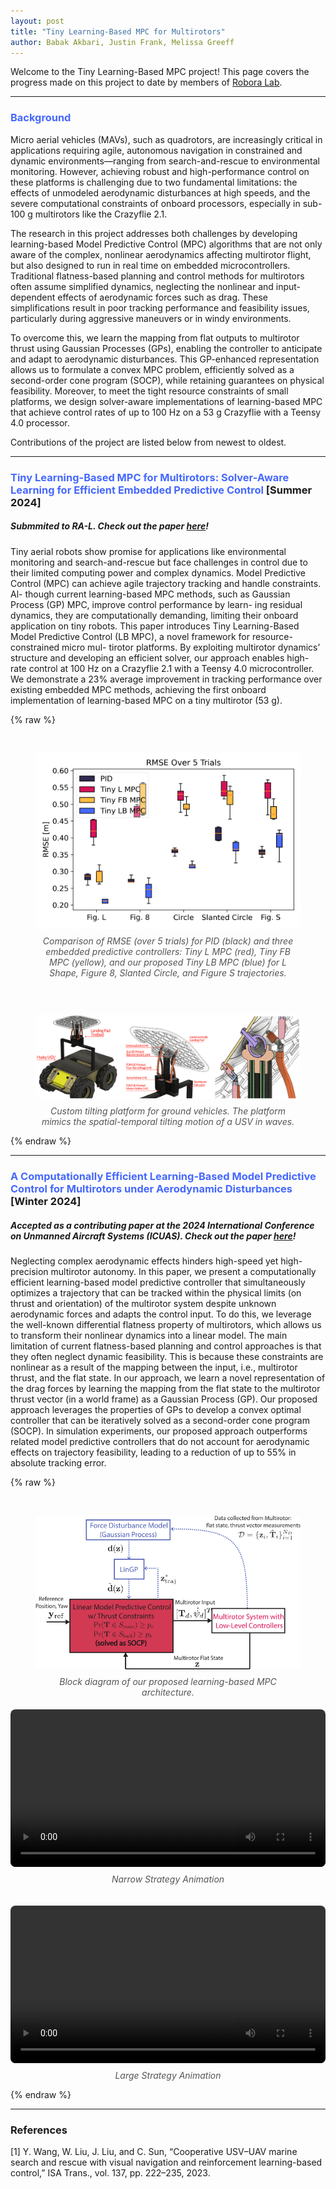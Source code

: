 ```yaml
---
layout: post
title: "Tiny Learning-Based MPC for Multirotors"
author: Babak Akbari, Justin Frank, Melissa Greeff
---
```

Welcome to the Tiny Learning-Based MPC project! This page covers the progress made on this project to date by members of [Robora Lab](https://roboralab.com/).

---
### <span style="color: #4568ff;">Background</span>
Micro aerial vehicles (MAVs), such as quadrotors, are increasingly critical in applications requiring agile, autonomous navigation in constrained and dynamic environments—ranging from search-and-rescue to environmental monitoring. However, achieving robust and high-performance control on these platforms is challenging due to two fundamental limitations: the effects of unmodeled aerodynamic disturbances at high speeds, and the severe computational constraints of onboard processors, especially in sub-100 g multirotors like the Crazyflie 2.1.

The research in this project addresses both challenges by developing learning-based Model Predictive Control (MPC) algorithms that are not only aware of the complex, nonlinear aerodynamics affecting multirotor flight, but also designed to run in real time on embedded microcontrollers. Traditional flatness-based planning and control methods for multirotors often assume simplified dynamics, neglecting the nonlinear and input-dependent effects of aerodynamic forces such as drag. These simplifications result in poor tracking performance and feasibility issues, particularly during aggressive maneuvers or in windy environments.

To overcome this, we learn the mapping from flat outputs to multirotor thrust using Gaussian Processes (GPs), enabling the controller to anticipate and adapt to aerodynamic disturbances. This GP-enhanced representation allows us to formulate a convex MPC problem, efficiently solved as a second-order cone program (SOCP), while retaining guarantees on physical feasibility. Moreover, to meet the tight resource constraints of small platforms, we design solver-aware implementations of learning-based MPC that achieve control rates of up to 100 Hz on a 53 g Crazyflie with a Teensy 4.0 processor.

Contributions of the project are listed below from newest to oldest.

---
### <span style="color: #4568ff;">Tiny Learning-Based MPC for Multirotors: Solver-Aware Learning for Efficient Embedded Predictive Control </span>[Summer 2024]
##### Submmited to RA-L. Check out the paper [here](https://arxiv.org/pdf/2410.23634)!
Tiny aerial robots show promise for applications
like environmental monitoring and search-and-rescue but face
challenges in control due to their limited computing power
and complex dynamics. Model Predictive Control (MPC) can
achieve agile trajectory tracking and handle constraints. Al-
though current learning-based MPC methods, such as Gaussian
Process (GP) MPC, improve control performance by learn-
ing residual dynamics, they are computationally demanding,
limiting their onboard application on tiny robots. This paper
introduces Tiny Learning-Based Model Predictive Control (LB
MPC), a novel framework for resource-constrained micro mul-
tirotor platforms. By exploiting multirotor dynamics’ structure
and developing an efficient solver, our approach enables high-
rate control at 100 Hz on a Crazyflie 2.1 with a Teensy 4.0
microcontroller. We demonstrate a 23% average improvement
in tracking performance over existing embedded MPC methods,
achieving the first onboard implementation of learning-based
MPC on a tiny multirotor (53 g).

{% raw %}
<!-- Top Row: Image + Video Side by Side -->
<div style="display: flex; flex-wrap: wrap; justify-content: space-between; gap: 20px; margin-bottom: 30px; margin-top: 30px;">

  <!-- Figure 1 Image -->
  <figure style="flex: 1; min-width: 300px; text-align: center;">
    <img src="assets/rmse_boxplot.png" alt="Figure 1" style="width: 100%; max-width: 100%; border-radius: 8px;">
    <figcaption style="margin-top: 8px; font-style: italic; color: #555;">
      Comparison of RMSE (over 5 trials) for PID
      (black) and three embedded predictive controllers: Tiny L MPC (red), Tiny
      FB MPC (yellow), and our proposed Tiny LB MPC (blue) for L Shape,
      Figure 8, Slanted Circle, and Figure S trajectories.
    </figcaption>
  </figure>
</div>

<!-- Second Row: 3 Figure 1 Images Side-by-Side -->
<div style="display: flex; flex-wrap: wrap; justify-content: space-between;">

<figure style="flex: 1; min-width: 250px; text-align: center;">
  <img src="assets/f5.png" alt="Figure 2" style="width: 100%; border-radius: 8px;">
  <figcaption style="margin-top: 8px; font-style: italic; color: #555;">
    Custom tilting platform for ground vehicles. The platform mimics the spatial-temporal tilting motion of a USV in waves.
  </figcaption>
</figure>

</div>
{% endraw %}

---
### <span style="color: #4568ff;">A Computationally Efficient Learning-Based Model Predictive Control for Multirotors under Aerodynamic Disturbances </span>[Winter 2024]
##### Accepted as a contributing paper at the 2024 International Conference on Unmanned Aircraft Systems (ICUAS). Check out the paper [here](https://ieeexplore.ieee.org/stamp/stamp.jsp?arnumber=10557089)!
Neglecting complex aerodynamic effects hinders
high-speed yet high-precision multirotor autonomy. In this
paper, we present a computationally efficient learning-based
model predictive controller that simultaneously optimizes a
trajectory that can be tracked within the physical limits
(on thrust and orientation) of the multirotor system despite
unknown aerodynamic forces and adapts the control input.
To do this, we leverage the well-known differential flatness
property of multirotors, which allows us to transform their
nonlinear dynamics into a linear model. The main limitation of
current flatness-based planning and control approaches is that
they often neglect dynamic feasibility. This is because these
constraints are nonlinear as a result of the mapping between
the input, i.e., multirotor thrust, and the flat state. In our
approach, we learn a novel representation of the drag forces by
learning the mapping from the flat state to the multirotor thrust
vector (in a world frame) as a Gaussian Process (GP). Our
proposed approach leverages the properties of GPs to develop
a convex optimal controller that can be iteratively solved as a
second-order cone program (SOCP). In simulation experiments,
our proposed approach outperforms related model predictive
controllers that do not account for aerodynamic effects on
trajectory feasibility, leading to a reduction of up to 55% in
absolute tracking error.

{% raw %}
<!-- Top Row: Image + Video Side by Side -->
<div style="display: flex; flex-wrap: wrap; justify-content: space-between; gap: 20px; margin-bottom: 5px; margin-top: 30px;">

  <!-- Figure 1 Image -->
  <figure style="flex: 1; min-width: 300px; text-align: center;">
    <img src="assets/Block_SOCP.png" alt="Figure 1" style="width: 100%; max-width: 100%; border-radius: 8px;">
    <figcaption style="margin-top: 8px; font-style: italic; color: #555;">
      Block diagram of our proposed learning-based MPC architecture.
    </figcaption>
  </figure>
</div>

<!-- Two Videos Side-by-Side -->
<div style="display: flex; flex-wrap: wrap; justify-content: space-between; gap: 20px;">

  <div style="flex: 1; min-width: 300px; text-align: center;">
    <video controls style="width: 100%; border-radius: 8px;">
      <source src="assets/w=2animationn.mp4" type="video/mp4">
      Your browser does not support the video tag.
    </video>
    <p style="margin-top: 8px; font-style: italic; color: #555;">
      Narrow Strategy Animation
    </p>
  </div>

  <div style="flex: 1; min-width: 300px; text-align: center;">
    <video controls style="width: 100%; border-radius: 8px;">
      <source src="assets/w=2animationl.mp4" type="video/mp4">
      Your browser does not support the video tag.
    </video>
    <p style="margin-top: 8px; font-style: italic; color: #555;">
      Large Strategy Animation
    </p>
  </div>

</div>
{% endraw %}

---
### References
[1]	Y. Wang, W. Liu, J. Liu, and C. Sun, “Cooperative USV–UAV marine search and rescue with visual navigation and reinforcement learning-based control,” ISA Trans., vol. 137, pp. 222–235, 2023.